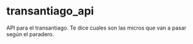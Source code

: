 transantiago_api
================

API para el transantiago. Te dice cuales son las micros que van a pasar según el paradero.
